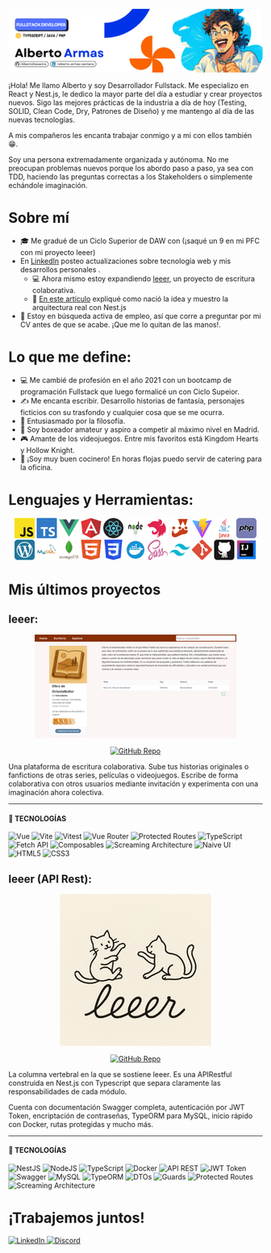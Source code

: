 ![Banner de Alberto Armas, Fullstack Developer.](https://github.com/AlbertoDesastre/AlbertoDesastre/blob/main/assets/fullstackdeveloper_banner.png?raw=true)



¡Hola! Me llamo Alberto y soy Desarrollador Fullstack. Me especializo en React y Nest.js, le dedico la mayor parte del día a estudiar y crear proyectos nuevos. Sigo las mejores prácticas de la industria a día de hoy (Testing, SOLID, Clean Code, Dry, Patrones de Diseño) y me mantengo al día de las nuevas tecnologías.

A mis compañeros les encanta trabajar conmigo y a mi con ellos también 😁.

Soy una persona extremadamente organizada y autónoma. No me preocupan problemas nuevos porque los abordo paso a paso, ya sea con TDD, haciendo las preguntas correctas a los Stakeholders o simplemente echándole imaginación.

# Sobre mí

- 🎓 Me gradué de un Ciclo Superior de DAW con (¡saqué un 9 en mi PFC con mi proyecto leeer)
- En [LinkedIn](https://www.linkedin.com/in/alberto-armas-santana/) posteo actualizaciones sobre tecnología web y mis desarrollos personales .
  - 💻 Ahora mismo estoy expandiendo [leeer](https://github.com/AlbertoDesastre/leeer), un proyecto de escritura colaborativa.
  - 📖 [En este artículo](https://www.linkedin.com/pulse/informe-dev-0-leeer-c%C3%B3mo-dise%C3%B1%C3%A9-la-arquitectura-de-un-alberto-f0cnf) expliqué como nació la idea y muestro la arquitectura real con Nest.js
- 💼 Estoy en búsqueda activa de empleo, así que corre a preguntar por mi CV antes de que se acabe. ¡Que me lo quitan de las manos!.

# Lo que me define:

- 💻 Me cambié de profesión en el año 2021 con un bootcamp de programación Fullstack que luego formalicé un con Ciclo Supeior.
- ✍️ Me encanta escribir. Desarrollo historias de fantasía, personajes ficticios con su trasfondo y cualquier cosa que se me ocurra.
- 🧠 Entusiasmado por la filosofía.
- 🥊 Soy boxeador amateur y aspiro a competir al máximo nivel en Madrid.
- 🎮 Amante de los videojuegos. Entre mis favoritos está Kingdom Hearts y Hollow Knight.
- 🍳 ¡Soy muy buen cocinero! En horas flojas puedo servir de catering para la oficina.

# Lenguajes y Herramientas:

<p align="center">
<img src="./assets/js.webp" alt="Javascript" width="40" />
  <img src="./assets/Typescript.webp" alt="TypeScript" width="40" height="40"/>
  <img src="./assets/vue.webp" alt="Vue" width="40" height="40"/>
  <img src="./assets/angular.webp" alt="Angular" width="40" height="40"/>
  <img src="./assets/React-Logo-PNG-File.webp" alt="React" width="40" height="40"/>
  <img src="./assets/nodejs.webp" alt="Node.js" width="40" height="40"/>
  <img src="./assets/nestjs.webp" alt="Nest.js" width="40" height="40"/>
  <img src="./assets/Jest.webp" alt="Jest" width="40" height="40"/>
  <img src="./assets/Vitejs.webp" alt="Vitest" width="40" height="40"/>
  <img src="./assets/Java.webp" alt="Java" width="40" height="40"/>
  <img src="./assets/php.webp" alt="PHP" width="40" height="40"/>
    <img src="./assets/wordpress.webp" alt="WordPress" width="40" height="40"/>
  <img src="./assets/mysql.webp" alt="MySQL" width="40" height="40"/>
  <img src="./assets/mongodb.webp" alt="MongoDB" width="40" height="40"/>
  <img src="./assets/html.webp" alt="HTML5" width="40" height="40"/>
  <img src="./assets/CSS3.webp" alt="CSS3" width="40" height="40"/>
  <img src="./assets/docker.webp" alt="Docker" width="40" height="40"/>
  <img src="./assets/sass.webp" alt="Sass" width="40" height="40"/>
  <img src="./assets/tailwindcss.webp" alt="Tailwind" width="40" height="40"/>
  <img src="./assets/git.webp" alt="Git" width="40" height="40"/>
  <img src="./assets/github.webp" alt="GitHub" width="40" height="40"/>
  <img src="./assets/intelij.webp" width="40" alt="IntelijIdea"/>
</p>

# Mis últimos proyectos

## leeer:

<p align="center">
  <img src="./assets/leeer-front.png" alt="Screenshot de una página de leeer" width="400"/>
</p>

<p align="center">
  <a href="https://github.com/AlbertoDesastre/leeer" target="_blank">
    <img src="https://img.shields.io/badge/⭐%20leeer%20Repo-181717?style=for-the-badge&logo=github&logoColor=white" alt="GitHub Repo"/>
  </a>

</p>

Una plataforma de escritura colaborativa. Sube tus historias originales o fanfictions de otras series, películas o videojuegos. Escribe de forma colaborativa con otros usuarios mediante invitación y experimenta con una imaginación ahora colectiva.

---

#### 🧠 TECNOLOGÍAS

<p align="left">
  <!-- Core -->
  <img src="https://img.shields.io/badge/Vue-35495E?style=for-the-badge&logo=vuedotjs&logoColor=4FC08D" alt="Vue"/>
  <img src="https://img.shields.io/badge/Vite-646CFF?style=for-the-badge&logo=vite&logoColor=white" alt="Vite"/>
  <img src="https://img.shields.io/badge/Vitest-6E9F18?style=for-the-badge&logo=vitest&logoColor=white" alt="Vitest"/>
  <img src="https://img.shields.io/badge/Vue%20Router-CA4245?style=for-the-badge&logo=vue.js&logoColor=white" alt="Vue Router"/>
  <img src="https://img.shields.io/badge/Protected%20Routes-FFC300?style=for-the-badge&logo=shield&logoColor=black" alt="Protected Routes"/>

  <!-- Languages & APIs -->
  <img src="https://img.shields.io/badge/TypeScript-3178C6?style=for-the-badge&logo=typescript&logoColor=white" alt="TypeScript"/>
  <img src="https://img.shields.io/badge/Fetch%20API-005571?style=for-the-badge&logo=javascript&logoColor=white" alt="Fetch API"/>

  <!-- Vue ecosystem -->
  <img src="https://img.shields.io/badge/Composables-42B883?style=for-the-badge&logo=vue.js&logoColor=white" alt="Composables"/>
  <img src="https://img.shields.io/badge/Screaming%20Architecture-555555?style=for-the-badge&logo=structure&logoColor=white" alt="Screaming Architecture"/>
  <img src="https://img.shields.io/badge/Naive%20UI-18A058?style=for-the-badge&logo=vue.js&logoColor=white" alt="Naive UI"/>

  <!-- Web basics -->
  <img src="https://img.shields.io/badge/HTML5-E34F26?style=for-the-badge&logo=html5&logoColor=white" alt="HTML5"/>
  <img src="https://img.shields.io/badge/CSS3-1572B6?style=for-the-badge&logo=css3&logoColor=white" alt="CSS3"/>
</p>

## leeer (API Rest):

<p align="center">
  <img src="./assets/leeer-logo.png" alt="Logo de leeer con dos gatitos jugando" width="300"/>
</p>

<p align="center">
  <a href="https://github.com/AlbertoDesastre/leeer-backend" target="_blank">
    <img src="https://img.shields.io/badge/⭐%20leeer%20(API)%20Repo-181717?style=for-the-badge&logo=github&logoColor=white" alt="GitHub Repo"/>
  </a>

</p>

La columna vertebral en la que se sostiene leeer. Es una APIRestful construida en Nest.js con Typescript que separa claramente las responsabilidades de cada módulo.

Cuenta con documentación Swagger completa, autenticación por JWT Token, encriptación de contraseñas, TypeORM para MySQL, inicio rápido con Docker, rutas protegidas y mucho más.

---

#### 🧠 TECNOLOGÍAS

<p align="left">
  <!-- Core & Frameworks -->
  <img src="https://img.shields.io/badge/Nest.js-E0234E?style=for-the-badge&logo=nestjs&logoColor=white" alt="NestJS"/>
  <img src="https://img.shields.io/badge/Node.js-339933?style=for-the-badge&logo=nodedotjs&logoColor=white" alt="NodeJS"/>
  <img src="https://img.shields.io/badge/TypeScript-3178C6?style=for-the-badge&logo=typescript&logoColor=white" alt="TypeScript"/>
    <!-- Tools -->
  <img src="https://img.shields.io/badge/Docker-2496ED?style=for-the-badge&logo=docker&logoColor=white" alt="Docker"/>
  <!-- Backend & APIs -->
  <img src="https://img.shields.io/badge/API%20REST-02569B?style=for-the-badge&logo=api&logoColor=white" alt="API REST"/>
  <img src="https://img.shields.io/badge/JWT%20Token-000000?style=for-the-badge&logo=jsonwebtokens&logoColor=white" alt="JWT Token"/>
  <img src="https://img.shields.io/badge/Swagger-85EA2D?style=for-the-badge&logo=swagger&logoColor=black" alt="Swagger"/>
  <!-- Database & ORM -->
  <img src="https://img.shields.io/badge/MySQL-4479A1?style=for-the-badge&logo=mysql&logoColor=white" alt="MySQL"/>
  <img src="https://img.shields.io/badge/TypeORM-FF6C37?style=for-the-badge&logo=typeorm&logoColor=white" alt="TypeORM"/>
  <!-- Architecture & Design -->
  <img src="https://img.shields.io/badge/DTOs-FFB400?style=for-the-badge&logo=data&logoColor=black" alt="DTOs"/>
  <img src="https://img.shields.io/badge/Guards-FF5733?style=for-the-badge&logo=shield&logoColor=white" alt="Guards"/>
  <img src="https://img.shields.io/badge/Protected%20Routes-FFC300?style=for-the-badge&logo=shield&logoColor=black" alt="Protected Routes"/>
  <img src="https://img.shields.io/badge/Screaming%20Architecture-555555?style=for-the-badge&logo=structure&logoColor=white" alt="Screaming Architecture"/>

</p>

# ¡Trabajemos juntos!

<p >

  <a href="https://www.linkedin.com/in/alberto-armas-santana/" target="_blank">
    <img src="https://img.shields.io/badge/LinkedIn-0A66C2?style=for-the-badge&logo=linkedin&logoColor=white" alt="LinkedIn"/>
  </a>
  <a href="https://discordapp.com/users/426495195765407765" target="_blank">
    <img src="https://img.shields.io/badge/Discord-5865F2?style=for-the-badge&logo=discord&logoColor=white" alt="Discord"/>
  </a>
</p>
